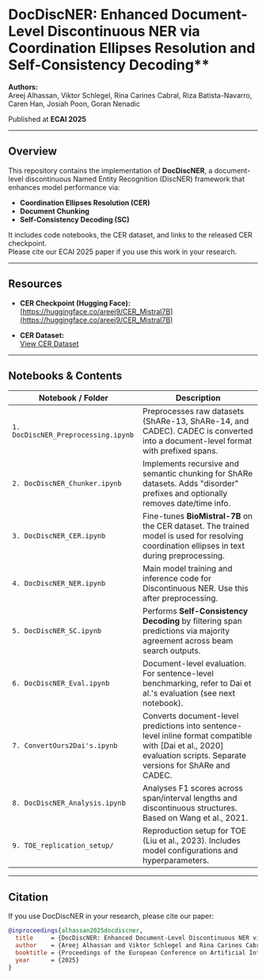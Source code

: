 # DocDiscNER: Enhanced Document-Level Discontinuous NER via Coordination Ellipses Resolution and Self-Consistency Decoding**  

**Authors:**  
Areej Alhassan, Viktor Schlegel, Rina Carines Cabral, Riza Batista-Navarro, Caren Han, Josiah Poon, Goran Nenadic  

Published at **ECAI 2025**

---

##  Overview

This repository contains the implementation of **DocDiscNER**, a document-level discontinuous Named Entity Recognition (DiscNER) framework that enhances model performance via:

- **Coordination Ellipses Resolution (CER)**
- **Document Chunking**
- **Self-Consistency Decoding (SC)**

It includes code notebooks, the CER dataset, and links to the released CER checkpoint.  
Please cite our ECAI 2025 paper if you use this work in your research.

---

## Resources

- **CER Checkpoint (Hugging Face):**  
   [https://huggingface.co/areej9/CER_Mistral7B](https://huggingface.co/areej9/CER_Mistral7B)

- **CER Dataset:**  
   [View CER Dataset](https://github.com/areej9/DocDiscNER/blob/main/CER%20Dataset/CERDataset.csv)

---

## Notebooks & Contents

| Notebook / Folder | Description |
|------------------|-------------|
| `1. DocDiscNER_Preprocessing.ipynb` | Preprocesses raw datasets (ShARe-13, ShARe-14, and CADEC). CADEC is converted into a document-level format with prefixed spans. |
| `2. DocDiscNER_Chunker.ipynb` | Implements recursive and semantic chunking for ShARe datasets. Adds "disorder" prefixes and optionally removes date/time info. |
| `3. DocDiscNER_CER.ipynb` | Fine-tunes **BioMistral-7B** on the CER dataset. The trained model is used for resolving coordination ellipses in text during preprocessing. |
| `4. DocDiscNER_NER.ipynb` | Main model training and inference code for Discontinuous NER. Use this after preprocessing. |
| `5. DocDiscNER_SC.ipynb` | Performs **Self-Consistency Decoding** by filtering span predictions via majority agreement across beam search outputs. |
| `6. DocDiscNER_Eval.ipynb` | Document-level evaluation. For sentence-level benchmarking, refer to Dai et al.'s evaluation (see next notebook). |
| `7. ConvertOurs2Dai's.ipynb` | Converts document-level predictions into sentence-level inline format compatible with [Dai et al., 2020] evaluation scripts. Separate versions for ShARe and CADEC. |
| `8. DocDiscNER_Analysis.ipynb` | Analyses F1 scores across span/interval lengths and discontinuous structures. Based on Wang et al., 2021. |
| `9. TOE_replication_setup/` | Reproduction setup for TOE (Liu et al., 2023). Includes model configurations and hyperparameters. |

---

## Citation

If you use DocDiscNER in your research, please cite our paper:

```bibtex
@inproceedings{alhassan2025docdiscner,
  title     = {DocDiscNER: Enhanced Document-Level Discontinuous NER via Coordination Ellipses Resolution and Self-Consistency Decoding},
  author    = {Areej Alhassan and Viktor Schlegel and Rina Carines Cabral and Riza Batista-Navarro and Caren Han and Josiah Poon and Goran Nenadic},
  booktitle = {Proceedings of the European Conference on Artificial Intelligence (ECAI)},
  year      = {2025}
}
